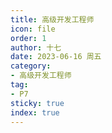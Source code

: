 ```yaml
---
title: 高级开发工程师
icon: file
order: 1
author: 十七
date: 2023-06-16 周五
category:
- 高级开发工程师
tag:
- P7
sticky: true
index: true
---
```

